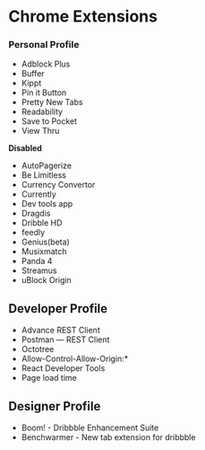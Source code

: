 # Chrome Extensions

### Personal Profile

- Adblock Plus
- Buffer
- Kippt
- Pin it Button
- Pretty New Tabs
- Readability
- Save to Pocket
- View Thru

**Disabled**

- AutoPagerize
- Be Limitless
- Currency Convertor
- Currently
- Dev tools app
- Dragdis
- Dribble HD
- feedly
- Genius(beta)
- Musixmatch
- Panda 4 
- Streamus
- uBlock Origin

## Developer Profile

- Advance REST Client
- Postman — REST Client
- Octotree
- Allow-Control-Allow-Origin:*
- React Developer Tools
- Page load time

## Designer Profile

- Boom! - Dribbble Enhancement Suite
- Benchwarmer - New tab extension for dribbble